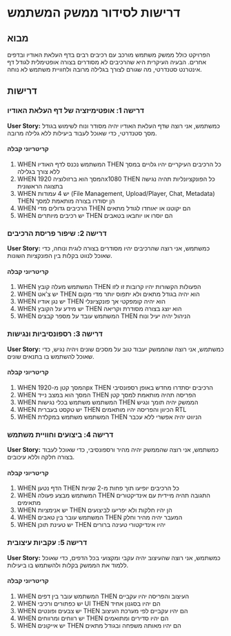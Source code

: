 # דרישות לסידור ממשק המשתמש

## מבוא

הפרויקט כולל ממשק משתמש מורכב עם רכיבים רבים בדף העלאת האודיו ובדפים אחרים. הבעיה העיקרית היא שהרכיבים לא מסודרים בצורה אופטימלית לגודל דף אינטרנט סטנדרטי, מה שגורם לצורך בגלילה מרובה ולחוויית משתמש לא נוחה.

## דרישות

### דרישה 1: אופטימיזציה של דף העלאת האודיו

**User Story:** כמשתמש, אני רוצה שדף העלאת האודיו יהיה מסודר ונוח לשימוש בגודל מסך סטנדרטי, כדי שאוכל לעבוד ביעילות ללא גלילה מרובה.

#### קריטריוני קבלה
1. WHEN המשתמש נכנס לדף האודיו THEN כל הרכיבים העיקריים יהיו גלויים במסך ללא צורך בגלילה
2. WHEN המסך הוא ברזולוציה 1920x1080 THEN כל הפונקציונליות תהיה נגישה בתצוגה הראשונית
3. WHEN יש 4 עמודות (File Management, Upload/Player, Chat, Metadata) THEN הן יסודרו בצורה מותאמת למסך
4. WHEN הרכיבים גדולים מדי THEN הם יקוטנו או יאוחדו לגודל מתאים
5. WHEN יש רכיבים מיותרים THEN הם יוסרו או יוחבאו בטאבים

### דרישה 2: שיפור פריסת הרכיבים

**User Story:** כמשתמש, אני רוצה שהרכיבים יהיו מסודרים בצורה לוגית ונוחה, כדי שאוכל לנווט בקלות בין הפונקציות השונות.

#### קריטריוני קבלה
1. WHEN המשתמש מעלה קובץ THEN הפעולות הקשורות יהיו קרובות זו לזו
2. WHEN יש צ'אט THEN הוא יהיה בגודל מתאים ולא יתפוס יותר מדי מקום
3. WHEN יש נגן אודיו THEN הוא יהיה קומפקטי אך פונקציונלי
4. WHEN יש מידע על הקובץ THEN הוא יוצג בצורה מסודרת וקריאה
5. WHEN המשתמש עובד על מספר קבצים THEN הניהול יהיה יעיל ונוח

### דרישה 3: רספונסיביות ונגישות

**User Story:** כמשתמש, אני רוצה שהממשק יעבוד טוב על מסכים שונים ויהיה נגיש, כדי שאוכל להשתמש בו בתנאים שונים.

#### קריטריוני קבלה
1. WHEN המסך קטן מ-1920px THEN הרכיבים יסתדרו מחדש באופן רספונסיבי
2. WHEN המסך הוא במצב נייד THEN הפריסה תהיה מותאמת למסך קטן
3. WHEN המשתמש משתמש בכלי נגישות THEN הממשק יהיה תומך ונגיש
4. WHEN יש טקסט בעברית THEN הכיוון והפריסה יהיו מותאמים RTL
5. WHEN המשתמש משתמש במקלדת THEN הניווט יהיה אפשרי ללא עכבר

### דרישה 4: ביצועים וחוויית משתמש

**User Story:** כמשתמש, אני רוצה שהממשק יהיה מהיר ורספונסיבי, כדי שאוכל לעבוד בצורה חלקה וללא עיכובים.

#### קריטריוני קבלה
1. WHEN הדף נטען THEN כל הרכיבים יופיעו תוך פחות מ-2 שניות
2. WHEN המשתמש מבצע פעולה THEN התגובה תהיה מיידית עם אינדיקטורים מתאימים
3. WHEN יש אנימציות THEN הן יהיו חלקות ולא יפריעו לביצועים
4. WHEN המשתמש עובר בין טאבים THEN המעבר יהיה מהיר וחלק
5. WHEN יש טעינת תוכן THEN יהיו אינדיקטורי טעינה ברורים

### דרישה 5: עקביות עיצובית

**User Story:** כמשתמש, אני רוצה שהעיצוב יהיה עקבי ומקצועי בכל הדפים, כדי שאוכל ללמוד את הממשק בקלות ולהשתמש בו ביעילות.

#### קריטריוני קבלה
1. WHEN המשתמש עובר בין דפים THEN העיצוב והפריסה יהיו עקביים
2. WHEN יש כפתורים ורכיבי UI THEN הם יהיו בסגנון אחיד
3. WHEN יש צבעים ופונטים THEN הם יהיו עקביים לפי מערכת העיצוב
4. WHEN יש רווחים ומרווחים THEN הם יהיו סדירים ומתואמים
5. WHEN יש אייקונים THEN הם יהיו מאותה משפחה ובגודל מתאים